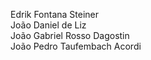 Edrik Fontana Steiner
<br>
João Daniel de Liz
<br>
João Gabriel Rosso Dagostin
<br>
João Pedro Taufembach Acordi
